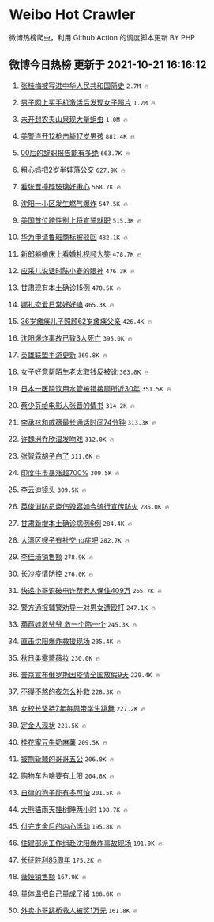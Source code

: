 # Weibo Hot Crawler 



微博热榜爬虫，利用 Github Action 的调度脚本更新 BY PHP 


## 微博今日热榜 更新于 2021-10-21 16:16:12 
1. [张桂梅被写进中华人民共和国简史](https://s.weibo.com/weibo?q=%23%E5%BC%A0%E6%A1%82%E6%A2%85%E8%A2%AB%E5%86%99%E8%BF%9B%E4%B8%AD%E5%8D%8E%E4%BA%BA%E6%B0%91%E5%85%B1%E5%92%8C%E5%9B%BD%E7%AE%80%E5%8F%B2%23&Refer=top) `2.7M 🔥` 

1. [男子网上买手机激活后发现女子照片](https://s.weibo.com/weibo?q=%23%E7%94%B7%E5%AD%90%E7%BD%91%E4%B8%8A%E4%B9%B0%E6%89%8B%E6%9C%BA%E6%BF%80%E6%B4%BB%E5%90%8E%E5%8F%91%E7%8E%B0%E5%A5%B3%E5%AD%90%E7%85%A7%E7%89%87%23&Refer=top) `1.2M 🔥` 

1. [未开封农夫山泉现大量蛆虫](https://s.weibo.com/weibo?q=%23%E6%9C%AA%E5%BC%80%E5%B0%81%E5%86%9C%E5%A4%AB%E5%B1%B1%E6%B3%89%E7%8E%B0%E5%A4%A7%E9%87%8F%E8%9B%86%E8%99%AB%23&Refer=top) `1.0M 🔥` 

1. [美警连开12枪击毙17岁男孩](https://s.weibo.com/weibo?q=%23%E7%BE%8E%E8%AD%A6%E8%BF%9E%E5%BC%8012%E6%9E%AA%E5%87%BB%E6%AF%9917%E5%B2%81%E7%94%B7%E5%AD%A9%23&Refer=top) `881.4K 🔥` 

1. [00后的辞职报告能有多绝](https://s.weibo.com/weibo?q=%2300%E5%90%8E%E7%9A%84%E8%BE%9E%E8%81%8C%E6%8A%A5%E5%91%8A%E8%83%BD%E6%9C%89%E5%A4%9A%E7%BB%9D%23&Refer=top) `663.7K 🔥` 

1. [粗心妈把2岁半娃落公交](https://s.weibo.com/weibo?q=%23%E7%B2%97%E5%BF%83%E5%A6%88%E6%8A%8A2%E5%B2%81%E5%8D%8A%E5%A8%83%E8%90%BD%E5%85%AC%E4%BA%A4%23&Refer=top) `627.9K 🔥` 

1. [看张晋撞碎玻璃好揪心](https://s.weibo.com/weibo?q=%23%E7%9C%8B%E5%BC%A0%E6%99%8B%E6%92%9E%E7%A2%8E%E7%8E%BB%E7%92%83%E5%A5%BD%E6%8F%AA%E5%BF%83%23&Refer=top) `568.7K 🔥` 

1. [沈阳一小区发生燃气爆炸](https://s.weibo.com/weibo?q=%23%E6%B2%88%E9%98%B3%E4%B8%80%E5%B0%8F%E5%8C%BA%E5%8F%91%E7%94%9F%E7%87%83%E6%B0%94%E7%88%86%E7%82%B8%23&Refer=top) `547.5K 🔥` 

1. [美国首位跨性别上将宣誓就职](https://s.weibo.com/weibo?q=%23%E7%BE%8E%E5%9B%BD%E9%A6%96%E4%BD%8D%E8%B7%A8%E6%80%A7%E5%88%AB%E4%B8%8A%E5%B0%86%E5%AE%A3%E8%AA%93%E5%B0%B1%E8%81%8C%23&Refer=top) `515.3K 🔥` 

1. [华为申请鲁班商标被驳回](https://s.weibo.com/weibo?q=%23%E5%8D%8E%E4%B8%BA%E7%94%B3%E8%AF%B7%E9%B2%81%E7%8F%AD%E5%95%86%E6%A0%87%E8%A2%AB%E9%A9%B3%E5%9B%9E%23&Refer=top) `482.1K 🔥` 

1. [新郎躺婚床上看婚礼视频大笑](https://s.weibo.com/weibo?q=%23%E6%96%B0%E9%83%8E%E8%BA%BA%E5%A9%9A%E5%BA%8A%E4%B8%8A%E7%9C%8B%E5%A9%9A%E7%A4%BC%E8%A7%86%E9%A2%91%E5%A4%A7%E7%AC%91%23&Refer=top) `478.7K 🔥` 

1. [应采儿说话时陈小春的眼神](https://s.weibo.com/weibo?q=%23%E5%BA%94%E9%87%87%E5%84%BF%E8%AF%B4%E8%AF%9D%E6%97%B6%E9%99%88%E5%B0%8F%E6%98%A5%E7%9A%84%E7%9C%BC%E7%A5%9E%23&Refer=top) `476.3K 🔥` 

1. [甘肃现有本土确诊15例](https://s.weibo.com/weibo?q=%23%E7%94%98%E8%82%83%E7%8E%B0%E6%9C%89%E6%9C%AC%E5%9C%9F%E7%A1%AE%E8%AF%8A15%E4%BE%8B%23&Refer=top) `470.5K 🔥` 

1. [娜扎恋爱日常好好嗑](https://s.weibo.com/weibo?q=%23%E5%A8%9C%E6%89%8E%E6%81%8B%E7%88%B1%E6%97%A5%E5%B8%B8%E5%A5%BD%E5%A5%BD%E5%97%91%23&Refer=top) `465.3K 🔥` 

1. [36岁瘫痪儿子照顾62岁瘫痪父亲](https://s.weibo.com/weibo?q=%2336%E5%B2%81%E7%98%AB%E7%97%AA%E5%84%BF%E5%AD%90%E7%85%A7%E9%A1%BE62%E5%B2%81%E7%98%AB%E7%97%AA%E7%88%B6%E4%BA%B2%23&Refer=top) `426.4K 🔥` 

1. [沈阳爆炸事故已致3人死亡](https://s.weibo.com/weibo?q=%23%E6%B2%88%E9%98%B3%E7%88%86%E7%82%B8%E4%BA%8B%E6%95%85%E5%B7%B2%E8%87%B43%E4%BA%BA%E6%AD%BB%E4%BA%A1%23&Refer=top) `395.0K 🔥` 

1. [英雄联盟手游更新](https://s.weibo.com/weibo?q=%23%E8%8B%B1%E9%9B%84%E8%81%94%E7%9B%9F%E6%89%8B%E6%B8%B8%E6%9B%B4%E6%96%B0%23&Refer=top) `369.8K 🔥` 

1. [女子好意帮陌生老太取钱反被讹](https://s.weibo.com/weibo?q=%23%E5%A5%B3%E5%AD%90%E5%A5%BD%E6%84%8F%E5%B8%AE%E9%99%8C%E7%94%9F%E8%80%81%E5%A4%AA%E5%8F%96%E9%92%B1%E5%8F%8D%E8%A2%AB%E8%AE%B9%23&Refer=top) `363.8K 🔥` 

1. [日本一医院饮用水管被错接厕所近30年](https://s.weibo.com/weibo?q=%23%E6%97%A5%E6%9C%AC%E4%B8%80%E5%8C%BB%E9%99%A2%E9%A5%AE%E7%94%A8%E6%B0%B4%E7%AE%A1%E8%A2%AB%E9%94%99%E6%8E%A5%E5%8E%95%E6%89%80%E8%BF%9130%E5%B9%B4%23&Refer=top) `351.5K 🔥` 

1. [蔡少芬给电影人张晋的情书](https://s.weibo.com/weibo?q=%23%E8%94%A1%E5%B0%91%E8%8A%AC%E7%BB%99%E7%94%B5%E5%BD%B1%E4%BA%BA%E5%BC%A0%E6%99%8B%E7%9A%84%E6%83%85%E4%B9%A6%23&Refer=top) `314.2K 🔥` 

1. [李承铉和戚薇最长通话时间74分钟](https://s.weibo.com/weibo?q=%23%E6%9D%8E%E6%89%BF%E9%93%89%E5%92%8C%E6%88%9A%E8%96%87%E6%9C%80%E9%95%BF%E9%80%9A%E8%AF%9D%E6%97%B6%E9%97%B474%E5%88%86%E9%92%9F%23&Refer=top) `313.3K 🔥` 

1. [许魏洲乔欣湿发吻戏](https://s.weibo.com/weibo?q=%23%E8%AE%B8%E9%AD%8F%E6%B4%B2%E4%B9%94%E6%AC%A3%E6%B9%BF%E5%8F%91%E5%90%BB%E6%88%8F%23&Refer=top) `312.0K 🔥` 

1. [张智霖胡子白了](https://s.weibo.com/weibo?q=%23%E5%BC%A0%E6%99%BA%E9%9C%96%E8%83%A1%E5%AD%90%E7%99%BD%E4%BA%86%23&Refer=top) `311.6K 🔥` 

1. [印度牛市暴涨超700%](https://s.weibo.com/weibo?q=%23%E5%8D%B0%E5%BA%A6%E7%89%9B%E5%B8%82%E6%9A%B4%E6%B6%A8%E8%B6%85700%25%23&Refer=top) `309.5K 🔥` 

1. [李云迪镜头](https://s.weibo.com/weibo?q=%23%E6%9D%8E%E4%BA%91%E8%BF%AA%E9%95%9C%E5%A4%B4%23&Refer=top) `309.5K 🔥` 

1. [英俊消防员烧伤毁容如今骑行宣传防火](https://s.weibo.com/weibo?q=%23%E8%8B%B1%E4%BF%8A%E6%B6%88%E9%98%B2%E5%91%98%E7%83%A7%E4%BC%A4%E6%AF%81%E5%AE%B9%E5%A6%82%E4%BB%8A%E9%AA%91%E8%A1%8C%E5%AE%A3%E4%BC%A0%E9%98%B2%E7%81%AB%23&Refer=top) `285.0K 🔥` 

1. [甘肃新增本土确诊病例6例](https://s.weibo.com/weibo?q=%23%E7%94%98%E8%82%83%E6%96%B0%E5%A2%9E%E6%9C%AC%E5%9C%9F%E7%A1%AE%E8%AF%8A%E7%97%85%E4%BE%8B6%E4%BE%8B%23&Refer=top) `284.4K 🔥` 

1. [大湾区嫂子有社交nb症吧](https://s.weibo.com/weibo?q=%23%E5%A4%A7%E6%B9%BE%E5%8C%BA%E5%AB%82%E5%AD%90%E6%9C%89%E7%A4%BE%E4%BA%A4nb%E7%97%87%E5%90%A7%23&Refer=top) `282.7K 🔥` 

1. [李佳琦销售额](https://s.weibo.com/weibo?q=%23%E6%9D%8E%E4%BD%B3%E7%90%A6%E9%94%80%E5%94%AE%E9%A2%9D%23&Refer=top) `278.9K 🔥` 

1. [长沙疫情防控](https://s.weibo.com/weibo?q=%23%E9%95%BF%E6%B2%99%E7%96%AB%E6%83%85%E9%98%B2%E6%8E%A7%23&Refer=top) `276.0K 🔥` 

1. [快递小哥识破电诈帮老人保住409万](https://s.weibo.com/weibo?q=%23%E5%BF%AB%E9%80%92%E5%B0%8F%E5%93%A5%E8%AF%86%E7%A0%B4%E7%94%B5%E8%AF%88%E5%B8%AE%E8%80%81%E4%BA%BA%E4%BF%9D%E4%BD%8F409%E4%B8%87%23&Refer=top) `265.7K 🔥` 

1. [警方通报辅警劝导一对男女遭殴打](https://s.weibo.com/weibo?q=%23%E8%AD%A6%E6%96%B9%E9%80%9A%E6%8A%A5%E8%BE%85%E8%AD%A6%E5%8A%9D%E5%AF%BC%E4%B8%80%E5%AF%B9%E7%94%B7%E5%A5%B3%E9%81%AD%E6%AE%B4%E6%89%93%23&Refer=top) `247.1K 🔥` 

1. [葫芦娃救爷爷 救一个陷一个](https://s.weibo.com/weibo?q=%E8%91%AB%E8%8A%A6%E5%A8%83%E6%95%91%E7%88%B7%E7%88%B7%20%E6%95%91%E4%B8%80%E4%B8%AA%E9%99%B7%E4%B8%80%E4%B8%AA&Refer=top) `245.3K 🔥` 

1. [直击沈阳爆炸救援现场](https://s.weibo.com/weibo?q=%23%E7%9B%B4%E5%87%BB%E6%B2%88%E9%98%B3%E7%88%86%E7%82%B8%E6%95%91%E6%8F%B4%E7%8E%B0%E5%9C%BA%23&Refer=top) `235.4K 🔥` 

1. [秋日柔雾蔷薇妆](https://s.weibo.com/weibo?q=%23%E7%A7%8B%E6%97%A5%E6%9F%94%E9%9B%BE%E8%94%B7%E8%96%87%E5%A6%86%23&Refer=top) `230.0K 🔥` 

1. [普京宣布俄罗斯因疫情全国放假9天](https://s.weibo.com/weibo?q=%23%E6%99%AE%E4%BA%AC%E5%AE%A3%E5%B8%83%E4%BF%84%E7%BD%97%E6%96%AF%E5%9B%A0%E7%96%AB%E6%83%85%E5%85%A8%E5%9B%BD%E6%94%BE%E5%81%879%E5%A4%A9%23&Refer=top) `229.4K 🔥` 

1. [不得不熬的夜怎么补救](https://s.weibo.com/weibo?q=%23%E4%B8%8D%E5%BE%97%E4%B8%8D%E7%86%AC%E7%9A%84%E5%A4%9C%E6%80%8E%E4%B9%88%E8%A1%A5%E6%95%91%23&Refer=top) `228.3K 🔥` 

1. [女校长坚持7年每周带学生跳舞](https://s.weibo.com/weibo?q=%23%E5%A5%B3%E6%A0%A1%E9%95%BF%E5%9D%9A%E6%8C%817%E5%B9%B4%E6%AF%8F%E5%91%A8%E5%B8%A6%E5%AD%A6%E7%94%9F%E8%B7%B3%E8%88%9E%23&Refer=top) `227.2K 🔥` 

1. [定金人现状](https://s.weibo.com/weibo?q=%23%E5%AE%9A%E9%87%91%E4%BA%BA%E7%8E%B0%E7%8A%B6%23&Refer=top) `221.5K 🔥` 

1. [桂花蜜豆牛奶麻薯](https://s.weibo.com/weibo?q=%23%E6%A1%82%E8%8A%B1%E8%9C%9C%E8%B1%86%E7%89%9B%E5%A5%B6%E9%BA%BB%E8%96%AF%23&Refer=top) `209.5K 🔥` 

1. [披荆斩棘的哥哥五公](https://s.weibo.com/weibo?q=%23%E6%8A%AB%E8%8D%86%E6%96%A9%E6%A3%98%E7%9A%84%E5%93%A5%E5%93%A5%E4%BA%94%E5%85%AC%23&Refer=top) `206.0K 🔥` 

1. [购物车为啥要有上限](https://s.weibo.com/weibo?q=%23%E8%B4%AD%E7%89%A9%E8%BD%A6%E4%B8%BA%E5%95%A5%E8%A6%81%E6%9C%89%E4%B8%8A%E9%99%90%23&Refer=top) `204.8K 🔥` 

1. [自律的狗子能有多可怕](https://s.weibo.com/weibo?q=%23%E8%87%AA%E5%BE%8B%E7%9A%84%E7%8B%97%E5%AD%90%E8%83%BD%E6%9C%89%E5%A4%9A%E5%8F%AF%E6%80%95%23&Refer=top) `201.5K 🔥` 

1. [大熊猫雨天挂树睡两小时](https://s.weibo.com/weibo?q=%23%E5%A4%A7%E7%86%8A%E7%8C%AB%E9%9B%A8%E5%A4%A9%E6%8C%82%E6%A0%91%E7%9D%A1%E4%B8%A4%E5%B0%8F%E6%97%B6%23&Refer=top) `198.7K 🔥` 

1. [付完定金后的内心活动](https://s.weibo.com/weibo?q=%23%E4%BB%98%E5%AE%8C%E5%AE%9A%E9%87%91%E5%90%8E%E7%9A%84%E5%86%85%E5%BF%83%E6%B4%BB%E5%8A%A8%23&Refer=top) `195.8K 🔥` 

1. [住建部派工作组赴沈阳爆炸事故现场](https://s.weibo.com/weibo?q=%23%E4%BD%8F%E5%BB%BA%E9%83%A8%E6%B4%BE%E5%B7%A5%E4%BD%9C%E7%BB%84%E8%B5%B4%E6%B2%88%E9%98%B3%E7%88%86%E7%82%B8%E4%BA%8B%E6%95%85%E7%8E%B0%E5%9C%BA%23&Refer=top) `191.0K 🔥` 

1. [长征胜利85周年](https://s.weibo.com/weibo?q=%23%E9%95%BF%E5%BE%81%E8%83%9C%E5%88%A985%E5%91%A8%E5%B9%B4%23&Refer=top) `175.2K 🔥` 

1. [薇娅销售额](https://s.weibo.com/weibo?q=%23%E8%96%87%E5%A8%85%E9%94%80%E5%94%AE%E9%A2%9D%23&Refer=top) `167.9K 🔥` 

1. [量体温把自己量成了猪](https://s.weibo.com/weibo?q=%23%E9%87%8F%E4%BD%93%E6%B8%A9%E6%8A%8A%E8%87%AA%E5%B7%B1%E9%87%8F%E6%88%90%E4%BA%86%E7%8C%AA%23&Refer=top) `166.6K 🔥` 

1. [外卖小哥跳桥救人被奖1万元](https://s.weibo.com/weibo?q=%23%E5%A4%96%E5%8D%96%E5%B0%8F%E5%93%A5%E8%B7%B3%E6%A1%A5%E6%95%91%E4%BA%BA%E8%A2%AB%E5%A5%961%E4%B8%87%E5%85%83%23&Refer=top) `161.8K 🔥` 


